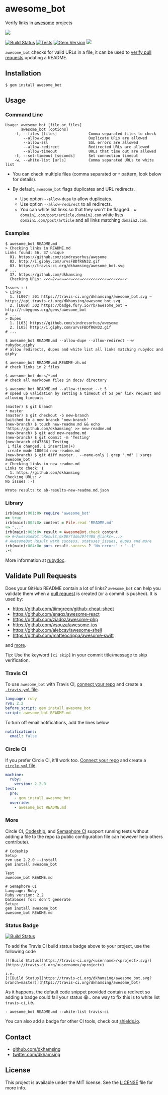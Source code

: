 # awesome_bot

Verify links in [awesome](status/status.md) projects

![](http://i.giphy.com/urvsFBDfR6N32.gif)

[![Build Status](https://travis-ci.org/dkhamsing/awesome_bot.svg)](https://travis-ci.org/dkhamsing/awesome_bot) [![Tests](https://img.shields.io/badge/tests-circle%20ci-brightgreen.svg)](https://circleci.com/gh/dkhamsing/awesome_bot)
[![Gem Version](https://badge.fury.io/rb/awesome_bot.svg)](https://badge.fury.io/rb/awesome_bot)
[![](https://img.shields.io/badge/awesome-status-brightgreen.svg)](status/status.md)

`awesome_bot` checks for valid URLs in a file, it can be used to [verify pull requests](#validate-pull-requests) updating a README.

## Installation

    $ gem install awesome_bot

## Usage

### Command Line

```
Usage: awesome_bot [file or files]
       awesome_bot [options]
    -f, --files [files]              Comma separated files to check
        --allow-dupe                 Duplicate URLs are allowed
        --allow-ssl                  SSL errors are allowed
        --allow-redirect             Redirected URLs are allowed
        --allow-timeout              URLs that time out are allowed
    -t, --set-timeout [seconds]      Set connection timeout
    -w, --white-list [urls]          Comma separated URLs to white list
```

- You can check multiple files (comma separated or `*` pattern, look below for details).

- By default, `awesome_bot` flags duplicates and URL redirects.

  - Use option `--allow-dupe` to allow duplicates.
  - Use option `--allow-redirect` to all redirects.
  - You can white list links so that they won't be flagged. `-w domain1.com/post/article,domain2.com` white lists `domain1.com/post/article` and all links matching `domain2.com`.

### Examples

```shell
$ awesome_bot README.md
> Checking links in README.md
Links found: 56, 37 unique
  01. https://github.com/sindresorhus/awesome
  02. http://i.giphy.com/urvsFBDfR6N32.gif
  03. https://travis-ci.org/dkhamsing/awesome_bot.svg
# ...
  37. https://github.com/dkhamsing
  Checking URLs: ✓✓✓→?✓→✓→→✓✓→✓✓✓→✓✓✓✓✓✓✓✓✓✓✓→✓✓✓✓✓→✓✓

Issues :-(
> Links
  1. [L007] 301 https://travis-ci.org/dkhamsing/awesome_bot.svg → https://api.travis-ci.org/dkhamsing/awesome_bot.svg
  2. [L008] 302 https://badge.fury.io/rb/awesome_bot → http://rubygems.org/gems/awesome_bot
# ...
> Dupes
  1. [L03] https://github.com/sindresorhus/awesome
  2. [L05] http://i.giphy.com/urvsFBDfR6N32.gif
# ...
```

```shell
$ awesome_bot README.md --allow-dupe --allow-redirect --w rubydoc,giphy
# allow redirects, dupes and white list all links matching rubydoc and giphy

$ awesome_bot README.md,README-zh.md
# check links in 2 files

$ awesome_bot docs/*.md
# check all markdown files in docs/ directory

$ awesome_bot README.md --allow-timeout --t 5
# speed up validation by setting a timeout of 5s per link request and allowing timeouts
```

```shell
(master) $ git branch
* master
(master) $ git checkout -b new-branch
Switched to a new branch 'new-branch'
(new-branch) $ touch new-readme.md && echo 'https://github.com/dkhamsing' >> new-readme.md
(new-branch) $ git add new-readme.md
(new-branch) $ git commit -m 'Testing'
[new-branch ef47336] Testing
 1 file changed, 1 insertion(+)
 create mode 100644 new-readme.md
(new-branch) $ git diff master.. --name-only | grep '.md' | xargs awesome_bot
> Checking links in new-readme.md
Links to check: 1
  1. https://github.com/dkhamsing 
Checking URLs: ✓
No issues :-)

Wrote results to ab-results-new-readme.md.json
```

### Library

```ruby
irb(main):001:0> require 'awesome_bot'
=> true
irb(main):002:0> content = File.read 'README.md'
=> "..."
irb(main):003:0> result = AwesomeBot.check content
=> #<AwesomeBot::Result:0x007fdde39f4408 @links=...>
# AwesomeBot Result with success, statuses_issues, dupes and more
irb(main):004:0> puts result.success ? 'No errors' : ':-('
:-(
```

More information at [rubydoc](http://www.rubydoc.info/gems/awesome_bot).

## Validate Pull Requests

Does your GitHub README contain a lot of links? `awesome_bot` can help you validate them when a [pull request](https://github.com/dkhamsing/open-source-ios-apps/pull/159) is created (or a commit is pushed). It is used by:

- https://github.com/tiimgreen/github-cheat-sheet
- https://github.com/enaqx/awesome-react
- https://github.com/ziadoz/awesome-php
- https://github.com/vsouza/awesome-ios
- https://github.com/alebcay/awesome-shell
- https://github.com/matteocrippa/awesome-swift

and [more](status/status.md).

Tip: Use the keyword `[ci skip]` in your commit title/message to skip verification.

### Travis CI

To use `awesome_bot` with Travis CI, [connect your repo](https://travis-ci.org/) and create a [`.travis.yml` file](https://github.com/ziadoz/awesome-php/blob/master/.travis.yml).

```yml
language: ruby
rvm: 2.2
before_script: gem install awesome_bot
script: awesome_bot README.md
```

To turn off email notifications, add the lines below

```yml
notifications:
  email: false
```

### Circle CI

If you prefer Circle CI, it'll work too. [Connect your repo](https://circleci.com/) and create a [`circle.yml` file](https://github.com/tmcw/awesome-geojson).

```yml
machine:
  ruby:
    version: 2.2.0
test:
  pre:
    - gem install awesome_bot
  override:
    - awesome_bot README.md
```

### More

Circle CI, [Codeship](https://codeship.com/), and [Semaphore CI](https://semaphoreci.com/) support running tests without adding a file to the repo (a public configuration file can however help others contribute).

```
# Codeship
Setup
rvm use 2.2.0 --install
gem install awesome_bot

Test
awesome_bot README.md
```

```
# Semaphore CI
Language: Ruby
Ruby version: 2.2
Databases for: don't generate
Setup:
gem install awesome_bot
awesome_bot README.md
```

### Status Badge

[![Build Status](https://travis-ci.org/unixorn/awesome-zsh-plugins.png)](https://travis-ci.org/unixorn/awesome-zsh-plugins)

To add the Travis CI build status badge above to your project, use the following code

```
[![Build Status](https://travis-ci.org/<username>/<project>.svg)](https://travis-ci.org/<username>/<project>)

i.e.
[![Build Status](https://travis-ci.org/dkhamsing/awesome_bot.svg?branch=master)](https://travis-ci.org/dkhamsing/awesome_bot)
```

As it happens, the default code snippet provided contain a redirect so adding a badge could fail your status :sob:.. one way to fix this is to white list `travis-ci`, i.e.

```
- awesome_bot README.md --white-list travis-ci
```

You can also add a badge for other CI tools, check out [shields.io](http://shields.io/).

## Contact

- [github.com/dkhamsing](https://github.com/dkhamsing)
- [twitter.com/dkhamsing](https://twitter.com/dkhamsing)

## License

This project is available under the MIT license. See the [LICENSE](LICENSE) file for more info.
